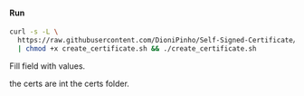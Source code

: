 #### Run

```bash
curl -s -L \
  https://raw.githubusercontent.com/DioniPinho/Self-Signed-Certificate/master/create_certificate.sh -O \
  | chmod +x create_certificate.sh && ./create_certificate.sh

```

Fill field with values.

the certs are int the certs folder.

